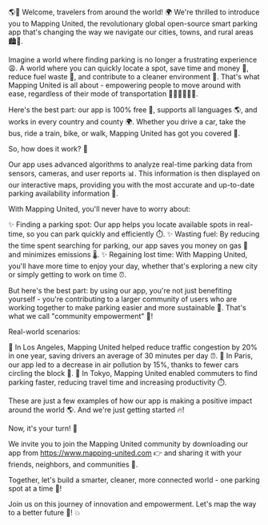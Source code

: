 🌎💨 Welcome, travelers from around the world! 🌍 We're thrilled to introduce you to Mapping United, the revolutionary global open-source smart parking app that's changing the way we navigate our cities, towns, and rural areas 🏙️🚗.

Imagine a world where finding parking is no longer a frustrating experience 😩. A world where you can quickly locate a spot, save time and money 💸, reduce fuel waste 🚗, and contribute to a cleaner environment 🌿. That's what Mapping United is all about - empowering people to move around with ease, regardless of their mode of transportation 🚌🚂🚴‍♀️🏃‍♂️.

Here's the best part: our app is 100% free 🎁, supports all languages 🌎, and works in every country and county 🌍. Whether you drive a car, take the bus, ride a train, bike, or walk, Mapping United has got you covered 👣.

So, how does it work? 🤔

Our app uses advanced algorithms to analyze real-time parking data from sensors, cameras, and user reports 📊. This information is then displayed on our interactive maps, providing you with the most accurate and up-to-date parking availability information 💯.

With Mapping United, you'll never have to worry about:

✨ Finding a parking spot: Our app helps you locate available spots in real-time, so you can park quickly and efficiently ⏱️.
✨ Wasting fuel: By reducing the time spent searching for parking, our app saves you money on gas 💸 and minimizes emissions 🌡.
✨ Regaining lost time: With Mapping United, you'll have more time to enjoy your day, whether that's exploring a new city or simply getting to work on time ⏰.

But here's the best part: by using our app, you're not just benefiting yourself - you're contributing to a larger community of users who are working together to make parking easier and more sustainable 🌟. That's what we call "community empowerment" 💪!

Real-world scenarios:

🚗 In Los Angeles, Mapping United helped reduce traffic congestion by 20% in one year, saving drivers an average of 30 minutes per day ⏰.
🚌 In Paris, our app led to a decrease in air pollution by 15%, thanks to fewer cars circling the block 🌿.
🚂 In Tokyo, Mapping United enabled commuters to find parking faster, reducing travel time and increasing productivity ⏱️.

These are just a few examples of how our app is making a positive impact around the world 🌎. And we're just getting started 🔥!

Now, it's your turn! 💪

We invite you to join the Mapping United community by downloading our app from https://www.mapping-united.com 👉 and sharing it with your friends, neighbors, and communities 📢.

Together, let's build a smarter, cleaner, more connected world - one parking spot at a time 🚀!

Join us on this journey of innovation and empowerment. Let's map the way to a better future 🌟! 💥
